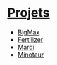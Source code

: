 # [Projets](https://ideometre.fr/#Projets)
- [BigMax](https://ideometre.fr/BigMax)
- [Fertilizer](https://ideometre.fr/Fertilizer)
- [Mardi](https://ideometre.fr/Mardi)
- [Minotaur](https://ideometre.fr/Minotaur)
